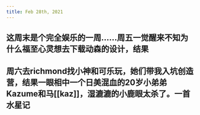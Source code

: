 ```yaml
---
title: Feb 28th, 2021
---
```


## 这周末是个完全娱乐的一周……周五一觉醒来不知为什么福至心灵想去下载动森的设计，结果
## 周六去richmond找小神和可乐玩，她们带我入坑创造营，结果一眼相中一个日美混血的20岁小弟弟Kazume和马[[kaz]]，湿漉漉的小鹿眼太杀了。一首水星记
